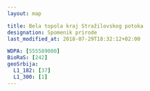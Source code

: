 ```yaml
---
layout: map

title: Bela topola kraj Stražilovskog potoka
designation: Spomenik prirode
last_modified_at: 2018-07-29T18:32:12+02:00

WDPA: [555589000]
BioRaS: [242]
geoSrbija:
  L1_182: [37]
  L1_300: [1]
---
```

